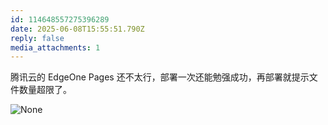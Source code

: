 ```yaml
---
id: 114648557275396289
date: 2025-06-08T15:55:51.790Z
reply: false
media_attachments: 1
---
```


腾讯云的 EdgeOne Pages 还不太行，部署一次还能勉强成功，再部署就提示文件数量超限了。

![None](https://files.e5n.cc/media_attachments/files/114/648/555/353/296/911/original/04de7f2073f2a2b3.jpg)
